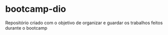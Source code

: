 # bootcamp-dio

Repositório criado com o objetivo de organizar e guardar os trabalhos feitos durante o bootcamp
